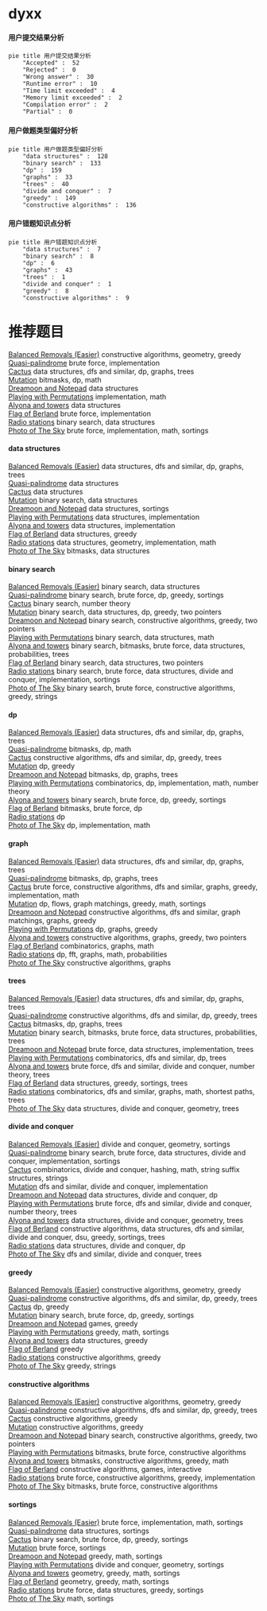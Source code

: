 # dyxx
<!-- tabs:start -->
#### **用户提交结果分析**

```mermaid
pie title 用户提交结果分析
    "Accepted" :  52
    "Rejected" :  0
    "Wrong answer" :  30
    "Runtime error" :  10
    "Time limit exceeded" :  4
    "Memory limit exceeded" :  2
    "Compilation error" :  2
    "Partial" :  0
```
#### **用户做题类型偏好分析**

```mermaid
pie title 用户做题类型偏好分析
    "data structures" :  128
    "binary search" :  133
    "dp" :  159
    "graphs" :  33
    "trees" :  40
    "divide and conquer" :  7
    "greedy" :  149
    "constructive algorithms" :  136
```
#### **用户错题知识点分析**

```mermaid
pie title 用户错题知识点分析
    "data structures" :  7
    "binary search" :  8
    "dp" :  6
    "graphs" :  43
    "trees" :  1
    "divide and conquer" :  1
    "greedy" :  8
    "constructive algorithms" :  9
```
<!-- tabs:end -->
# 推荐题目
[Balanced Removals (Easier)](http://codeforces.com/problemset/problem/1237/C1)		constructive algorithms,
                        geometry,
                        greedy		  
[Quasi-palindrome](http://codeforces.com/problemset/problem/863/A)		brute force,
                        implementation		  
[Cactus](http://codeforces.com/problemset/problem/231/E)		data structures,
                        dfs and similar,
                        dp,
                        graphs,
                        trees		  
[Mutation](http://codeforces.com/problemset/problem/76/C)		bitmasks,
                        dp,
                        math		  
[Dreamoon and Notepad](http://codeforces.com/problemset/problem/477/E)		data structures		  
[Playing with Permutations](http://codeforces.com/problemset/problem/251/B)		implementation,
                        math		  
[Alyona and towers](http://codeforces.com/problemset/problem/739/C)		data structures		  
[Flag of Berland](http://codeforces.com/problemset/problem/837/B)		brute force,
                        implementation		  
[Radio stations](http://codeforces.com/problemset/problem/762/E)		binary search,
                        data structures		  
[Photo of The Sky](https://codeforces.com/contest/1013/problem/C)		brute force,
                        implementation,
                        math,
                        sortings		  
<!-- tabs:start -->
#### **data structures**
[Balanced Removals (Easier)](http://codeforces.com/problemset/problem/231/E)		data structures,
                        dfs and similar,
                        dp,
                        graphs,
                        trees		  
[Quasi-palindrome](http://codeforces.com/problemset/problem/477/E)		data structures		  
[Cactus](http://codeforces.com/problemset/problem/739/C)		data structures		  
[Mutation](http://codeforces.com/problemset/problem/762/E)		binary search,
                        data structures		  
[Dreamoon and Notepad](http://codeforces.com/problemset/problem/863/E)		data structures,
                        sortings		  
[Playing with Permutations](https://codeforces.com/contest/462/problem/E)		data structures,
                        implementation		  
[Alyona and towers](http://codeforces.com/problemset/problem/1252/C)		data structures,
                        implementation		  
[Flag of Berland](http://codeforces.com/problemset/problem/573/E)		data structures,
                        greedy		  
[Radio stations](http://codeforces.com/problemset/problem/1163/C2)		data structures,
                        geometry,
                        implementation,
                        math		  
[Photo of The Sky](http://codeforces.com/problemset/problem/1093/G)		bitmasks,
                        data structures		  
#### **binary search**
[Balanced Removals (Easier)](http://codeforces.com/problemset/problem/762/E)		binary search,
                        data structures		  
[Quasi-palindrome](https://codeforces.com/contest/831/problem/D)		binary search,
                        brute force,
                        dp,
                        greedy,
                        sortings		  
[Cactus](http://codeforces.com/problemset/problem/16/C)		binary search,
                        number theory		  
[Mutation](http://codeforces.com/problemset/problem/1492/C)		binary search,
                        data structures,
                        dp,
                        greedy,
                        two pointers		  
[Dreamoon and Notepad](http://codeforces.com/problemset/problem/1463/D)		binary search,
                        constructive algorithms,
                        greedy,
                        two pointers		  
[Playing with Permutations](http://codeforces.com/problemset/problem/1490/G)		binary search,
                        data structures,
                        math		  
[Alyona and towers](http://codeforces.com/problemset/problem/1479/D)		binary search,
                        bitmasks,
                        brute force,
                        data structures,
                        probabilities,
                        trees		  
[Flag of Berland](http://codeforces.com/problemset/problem/1436/E)		binary search,
                        data structures,
                        two pointers		  
[Radio stations](http://codeforces.com/problemset/problem/1461/D)		binary search,
                        brute force,
                        data structures,
                        divide and conquer,
                        implementation,
                        sortings		  
[Photo of The Sky](http://codeforces.com/problemset/problem/1493/C)		binary search,
                        brute force,
                        constructive algorithms,
                        greedy,
                        strings		  
#### **dp**
[Balanced Removals (Easier)](http://codeforces.com/problemset/problem/231/E)		data structures,
                        dfs and similar,
                        dp,
                        graphs,
                        trees		  
[Quasi-palindrome](http://codeforces.com/problemset/problem/76/C)		bitmasks,
                        dp,
                        math		  
[Cactus](http://codeforces.com/problemset/problem/963/B)		constructive algorithms,
                        dfs and similar,
                        dp,
                        greedy,
                        trees		  
[Mutation](http://codeforces.com/problemset/problem/1203/F2)		dp,
                        greedy		  
[Dreamoon and Notepad](https://codeforces.com/contest/1384/problem/E)		bitmasks,
                        dp,
                        graphs,
                        trees		  
[Playing with Permutations](http://codeforces.com/problemset/problem/235/E)		combinatorics,
                        dp,
                        implementation,
                        math,
                        number theory		  
[Alyona and towers](https://codeforces.com/contest/831/problem/D)		binary search,
                        brute force,
                        dp,
                        greedy,
                        sortings		  
[Flag of Berland](http://codeforces.com/problemset/problem/744/C)		bitmasks,
                        brute force,
                        dp		  
[Radio stations](http://codeforces.com/problemset/problem/698/A)		dp		  
[Photo of The Sky](http://codeforces.com/problemset/problem/1180/A)		dp,
                        implementation,
                        math		  
#### **graph**
[Balanced Removals (Easier)](http://codeforces.com/problemset/problem/231/E)		data structures,
                        dfs and similar,
                        dp,
                        graphs,
                        trees		  
[Quasi-palindrome](https://codeforces.com/contest/1384/problem/E)		bitmasks,
                        dp,
                        graphs,
                        trees		  
[Cactus](http://codeforces.com/problemset/problem/1487/C)		brute force,
                        constructive algorithms,
                        dfs and similar,
                        graphs,
                        greedy,
                        implementation,
                        math		  
[Mutation](http://codeforces.com/problemset/problem/1437/C)		dp,
                        flows,
                        graph matchings,
                        greedy,
                        math,
                        sortings		  
[Dreamoon and Notepad](http://codeforces.com/problemset/problem/1470/D)		constructive algorithms,
                        dfs and similar,
                        graph matchings,
                        graphs,
                        greedy		  
[Playing with Permutations](http://codeforces.com/problemset/problem/1476/C)		dp,
                        graphs,
                        greedy		  
[Alyona and towers](http://codeforces.com/problemset/problem/1304/D)		constructive algorithms,
                        graphs,
                        greedy,
                        two pointers		  
[Flag of Berland](http://codeforces.com/problemset/problem/1475/C)		combinatorics,
                        graphs,
                        math		  
[Radio stations](http://codeforces.com/problemset/problem/553/E)		dp,
                        fft,
                        graphs,
                        math,
                        probabilities		  
[Photo of The Sky](http://codeforces.com/problemset/problem/1495/C)		constructive algorithms,
                        graphs		  
#### **trees**
[Balanced Removals (Easier)](http://codeforces.com/problemset/problem/231/E)		data structures,
                        dfs and similar,
                        dp,
                        graphs,
                        trees		  
[Quasi-palindrome](http://codeforces.com/problemset/problem/963/B)		constructive algorithms,
                        dfs and similar,
                        dp,
                        greedy,
                        trees		  
[Cactus](https://codeforces.com/contest/1384/problem/E)		bitmasks,
                        dp,
                        graphs,
                        trees		  
[Mutation](http://codeforces.com/problemset/problem/1479/D)		binary search,
                        bitmasks,
                        brute force,
                        data structures,
                        probabilities,
                        trees		  
[Dreamoon and Notepad](http://codeforces.com/problemset/problem/1511/C)		brute force,
                        data structures,
                        implementation,
                        trees		  
[Playing with Permutations](http://codeforces.com/problemset/problem/1499/F)		combinatorics,
                        dfs and similar,
                        dp,
                        trees		  
[Alyona and towers](http://codeforces.com/problemset/problem/1491/E)		brute force,
                        dfs and similar,
                        divide and conquer,
                        number theory,
                        trees		  
[Flag of Berland](http://codeforces.com/problemset/problem/1466/D)		data structures,
                        greedy,
                        sortings,
                        trees		  
[Radio stations](http://codeforces.com/problemset/problem/1495/D)		combinatorics,
                        dfs and similar,
                        graphs,
                        math,
                        shortest paths,
                        trees		  
[Photo of The Sky](http://codeforces.com/problemset/problem/1303/G)		data structures,
                        divide and conquer,
                        geometry,
                        trees		  
#### **divide and conquer**
[Balanced Removals (Easier)](http://codeforces.com/problemset/problem/120/J)		divide and conquer,
                        geometry,
                        sortings		  
[Quasi-palindrome](http://codeforces.com/problemset/problem/1461/D)		binary search,
                        brute force,
                        data structures,
                        divide and conquer,
                        implementation,
                        sortings		  
[Cactus](http://codeforces.com/problemset/problem/1466/G)		combinatorics,
                        divide and conquer,
                        hashing,
                        math,
                        string suffix structures,
                        strings		  
[Mutation](http://codeforces.com/problemset/problem/1490/D)		dfs and similar,
                        divide and conquer,
                        implementation		  
[Dreamoon and Notepad](https://codeforces.com/contest/1483/problem/C)		data structures,
                        divide and conquer,
                        dp		  
[Playing with Permutations](http://codeforces.com/problemset/problem/1491/E)		brute force,
                        dfs and similar,
                        divide and conquer,
                        number theory,
                        trees		  
[Alyona and towers](http://codeforces.com/problemset/problem/1303/G)		data structures,
                        divide and conquer,
                        geometry,
                        trees		  
[Flag of Berland](http://codeforces.com/problemset/problem/1494/D)		constructive algorithms,
                        data structures,
                        dfs and similar,
                        divide and conquer,
                        dsu,
                        greedy,
                        sortings,
                        trees		  
[Radio stations](http://codeforces.com/problemset/problem/1482/E)		data structures,
                        divide and conquer,
                        dp		  
[Photo of The Sky](http://codeforces.com/problemset/problem/566/C)		dfs and similar,
                        divide and conquer,
                        trees		  
#### **greedy**
[Balanced Removals (Easier)](http://codeforces.com/problemset/problem/1237/C1)		constructive algorithms,
                        geometry,
                        greedy		  
[Quasi-palindrome](http://codeforces.com/problemset/problem/963/B)		constructive algorithms,
                        dfs and similar,
                        dp,
                        greedy,
                        trees		  
[Cactus](http://codeforces.com/problemset/problem/1203/F2)		dp,
                        greedy		  
[Mutation](https://codeforces.com/contest/831/problem/D)		binary search,
                        brute force,
                        dp,
                        greedy,
                        sortings		  
[Dreamoon and Notepad](https://codeforces.com/contest/299/problem/C)		games,
                        greedy		  
[Playing with Permutations](http://codeforces.com/problemset/problem/1029/C)		greedy,
                        math,
                        sortings		  
[Alyona and towers](http://codeforces.com/problemset/problem/573/E)		data structures,
                        greedy		  
[Flag of Berland](http://codeforces.com/problemset/problem/1157/C2)		greedy		  
[Radio stations](http://codeforces.com/problemset/problem/1173/B)		constructive algorithms,
                        greedy		  
[Photo of The Sky](http://codeforces.com/problemset/problem/1083/B)		greedy,
                        strings		  
#### **constructive algorithms**
[Balanced Removals (Easier)](http://codeforces.com/problemset/problem/1237/C1)		constructive algorithms,
                        geometry,
                        greedy		  
[Quasi-palindrome](http://codeforces.com/problemset/problem/963/B)		constructive algorithms,
                        dfs and similar,
                        dp,
                        greedy,
                        trees		  
[Cactus](http://codeforces.com/problemset/problem/1173/B)		constructive algorithms,
                        greedy		  
[Mutation](http://codeforces.com/problemset/problem/1493/A)		constructive algorithms,
                        greedy		  
[Dreamoon and Notepad](http://codeforces.com/problemset/problem/1463/D)		binary search,
                        constructive algorithms,
                        greedy,
                        two pointers		  
[Playing with Permutations](https://codeforces.com/contest/1456/problem/B)		bitmasks,
                        brute force,
                        constructive algorithms		  
[Alyona and towers](http://codeforces.com/problemset/problem/1492/D)		bitmasks,
                        constructive algorithms,
                        greedy,
                        math		  
[Flag of Berland](https://codeforces.com/contest/1504/problem/D)		constructive algorithms,
                        games,
                        interactive		  
[Radio stations](https://codeforces.com/contest/1483/problem/A)		brute force,
                        constructive algorithms,
                        greedy,
                        implementation		  
[Photo of The Sky](https://codeforces.com/contest/1457/problem/D)		bitmasks,
                        brute force,
                        constructive algorithms		  
#### **sortings**
[Balanced Removals (Easier)](https://codeforces.com/contest/1013/problem/C)		brute force,
                        implementation,
                        math,
                        sortings		  
[Quasi-palindrome](http://codeforces.com/problemset/problem/863/E)		data structures,
                        sortings		  
[Cactus](https://codeforces.com/contest/831/problem/D)		binary search,
                        brute force,
                        dp,
                        greedy,
                        sortings		  
[Mutation](http://codeforces.com/problemset/problem/1269/B)		brute force,
                        sortings		  
[Dreamoon and Notepad](http://codeforces.com/problemset/problem/1029/C)		greedy,
                        math,
                        sortings		  
[Playing with Permutations](http://codeforces.com/problemset/problem/120/J)		divide and conquer,
                        geometry,
                        sortings		  
[Alyona and towers](https://codeforces.com/contest/1496/problem/C)		geometry,
                        greedy,
                        math,
                        sortings		  
[Flag of Berland](http://codeforces.com/problemset/problem/1495/A)		geometry,
                        greedy,
                        math,
                        sortings		  
[Radio stations](http://codeforces.com/problemset/problem/1497/A)		brute force,
                        data structures,
                        greedy,
                        sortings		  
[Photo of The Sky](http://codeforces.com/problemset/problem/1427/A)		math,
                        sortings		  
<!-- tabs:end -->
